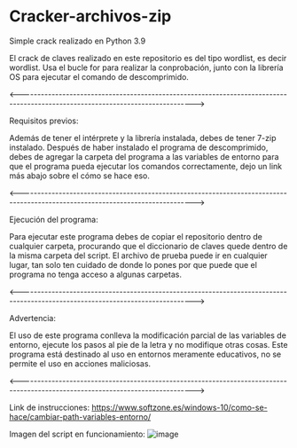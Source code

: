 # Cracker-archivos-zip
Simple crack realizado en Python 3.9

El crack de claves realizado en este repositorio es del tipo wordlist, es decir wordlist. Usa el bucle for para realizar la conprobación, junto con la librería OS para ejecutar el comando de descomprimido.

<------------------------------------------------------------------------------------------------------------------------------->

Requisitos previos:

Además de tener el intérprete y la librería instalada, debes de tener 7-zip instalado. Después de haber instalado el programa de descomprimido, debes de agregar la carpeta del programa a las variables de entorno para que el programa pueda ejecutar los comandos correctamente, dejo un link más abajo sobre el cómo se hace eso.

<------------------------------------------------------------------------------------------------------------------------------->

Ejecución del programa:

Para ejecutar este programa debes de copiar el repositorio dentro de cualquier carpeta, procurando que el diccionario de claves quede dentro de la misma carpeta del script. El archivo de prueba puede ir en cualquier lugar, tan solo ten cuidado de donde lo pones por que puede que el programa no tenga acceso a algunas carpetas.

<------------------------------------------------------------------------------------------------------------------------------->

Advertencia:

El uso de este programa conlleva la modificación parcial de las variables de entorno, ejecute los pasos al pie de la letra y no modifique otras cosas.
Este programa está destinado al uso en entornos meramente educativos, no se permite el uso en acciones maliciosas.

<------------------------------------------------------------------------------------------------------------------------------->

Link de instrucciones: https://www.softzone.es/windows-10/como-se-hace/cambiar-path-variables-entorno/

Imagen del script en funcionamiento:
![image](https://user-images.githubusercontent.com/57467120/131042853-57235f2f-21e4-4a7a-9f80-de4462572e40.png)
